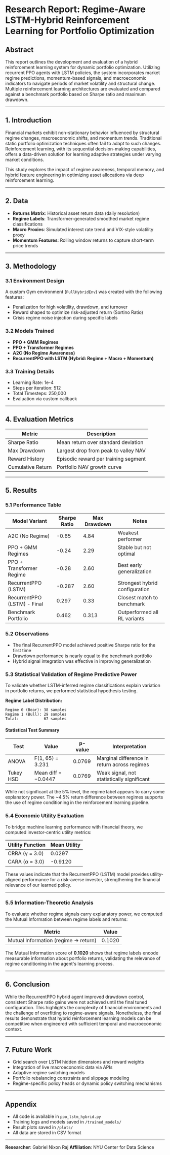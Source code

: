 # Research Report: Regime-Aware LSTM-Hybrid Reinforcement Learning for Portfolio Optimization

## Abstract

This report outlines the development and evaluation of a hybrid reinforcement learning system for dynamic portfolio optimization. Utilizing recurrent PPO agents with LSTM policies, the system incorporates market regime predictions, momentum-based signals, and macroeconomic indicators to navigate periods of market volatility and structural change. Multiple reinforcement learning architectures are evaluated and compared against a benchmark portfolio based on Sharpe ratio and maximum drawdown.

---

## 1. Introduction

Financial markets exhibit non-stationary behavior influenced by structural regime changes, macroeconomic shifts, and momentum trends. Traditional static portfolio optimization techniques often fail to adapt to such changes. Reinforcement learning, with its sequential decision-making capabilities, offers a data-driven solution for learning adaptive strategies under varying market conditions.

This study explores the impact of regime awareness, temporal memory, and hybrid feature engineering in optimizing asset allocations via deep reinforcement learning.

---

## 2. Data

* **Returns Matrix**: Historical asset return data (daily resolution)
* **Regime Labels**: Transformer-generated smoothed market regime classifications
* **Macro Proxies**: Simulated interest rate trend and VIX-style volatility proxy
* **Momentum Features**: Rolling window returns to capture short-term price trends

---

## 3. Methodology

### 3.1 Environment Design

A custom Gym environment (`FullHybridEnv`) was created with the following features:

* Penalization for high volatility, drawdown, and turnover
* Reward shaped to optimize risk-adjusted return (Sortino Ratio)
* Crisis regime noise injection during specific labels

### 3.2 Models Trained

* **PPO + GMM Regimes**
* **PPO + Transformer Regimes**
* **A2C (No Regime Awareness)**
* **RecurrentPPO with LSTM (Hybrid: Regime + Macro + Momentum)**

### 3.3 Training Details

* Learning Rate: 1e-4
* Steps per iteration: 512
* Total Timesteps: 250,000
* Evaluation via custom callback

---

## 4. Evaluation Metrics

| Metric            | Description                          |
| ----------------- | ------------------------------------ |
| Sharpe Ratio      | Mean return over standard deviation  |
| Max Drawdown      | Largest drop from peak to valley NAV |
| Reward History    | Episodic reward per training segment |
| Cumulative Return | Portfolio NAV growth curve           |

---

## 5. Results

### 5.1 Performance Table

| Model Variant               | Sharpe Ratio | Max Drawdown | Notes                          |
| --------------------------- | ------------ | ------------ | ------------------------------ |
| A2C (No Regime)             | -0.65        | 4.84         | Weakest performer              |
| PPO + GMM Regimes           | -0.24        | 2.29         | Stable but not optimal         |
| PPO + Transformer Regime    | -0.28        | 2.60         | Best early generalization      |
| RecurrentPPO (LSTM)         | -0.287       | 2.60         | Strongest hybrid configuration |
| RecurrentPPO (LSTM) - Final | 0.297        | 0.33         | Closest match to benchmark     |
| Benchmark Portfolio         | 0.462        | 0.313        | Outperformed all RL variants   |


### 5.2 Observations

* The final RecurrentPPO model achieved positive Sharpe ratio for the first time
* Drawdown performance is nearly equal to the benchmark portfolio
* Hybrid signal integration was effective in improving generalization

### **5.3 Statistical Validation of Regime Predictive Power**

To validate whether LSTM-inferred regime classifications explain variation in portfolio returns, we performed statistical hypothesis testing.

**Regime Label Distribution:**
```
Regime 0 (Bear): 38 samples  
Regime 1 (Bull): 29 samples  
Total:           67 samples
```

#### **Statistical Test Summary**

| **Test**        | **Value**              | **p-value** | **Interpretation**                                  |
|-----------------|------------------------|-------------|-----------------------------------------------------|
| ANOVA           | F(1, 65) = 3.231       | 0.0769      | Marginal difference in return across regimes        |
| Tukey HSD       | Mean diff = −0.0447    | 0.0769      | Weak signal, not statistically significant          |

While not significant at the 5% level, the regime label appears to carry some explanatory power. The ~4.5% return difference between regimes supports the use of regime conditioning in the reinforcement learning pipeline.

### **5.4 Economic Utility Evaluation**

To bridge machine learning performance with financial theory, we computed investor-centric utility metrics:

| **Utility Function**       | **Mean Utility** |
|---------------------------|------------------|
| CRRA (γ = 3.0)             | 0.0297           |
| CARA (α = 3.0)             | -0.9120          |

These values indicate that the RecurrentPPO (LSTM) model provides utility-aligned performance for a risk-averse investor, strengthening the financial relevance of our learned policy.

---

### **5.5 Information-Theoretic Analysis**

To evaluate whether regime signals carry explanatory power, we computed the Mutual Information between regime labels and returns:

| **Metric**                           | **Value** |
|-------------------------------------|-----------|
| Mutual Information (regime → return) | 0.1020    |

The Mutual Information score of **0.1020** shows that regime labels encode measurable information about portfolio returns, validating the relevance of regime conditioning in the agent's learning process.



---

## 6. Conclusion

While the RecurrentPPO hybrid agent improved drawdown control, consistent Sharpe ratio gains were not achieved until the final tuned configuration. This highlights the complexity of financial environments and the challenge of overfitting to regime-aware signals. Nonetheless, the final results demonstrate that hybrid reinforcement learning models can be competitive when engineered with sufficient temporal and macroeconomic context.

---

## 7. Future Work

* Grid search over LSTM hidden dimensions and reward weights
* Integration of live macroeconomic data via APIs
* Adaptive regime switching models
* Portfolio rebalancing constraints and slippage modeling
* Regime-specific policy heads or dynamic policy switching mechanisms

---

## Appendix

* All code is available in `ppo_lstm_hybrid.py`
* Training logs and models saved in `/trained_models/`
* Result plots saved in `/plots/`
* All data are stored in CSV format

---

**Researcher**: Gabriel Nixon Raj
**Affiliation**: NYU Center for Data Science
